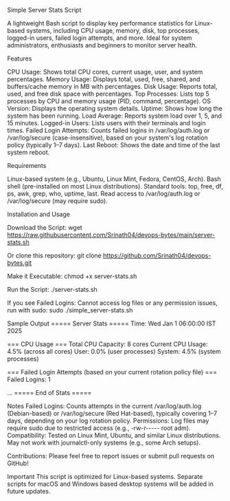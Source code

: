 Simple Server Stats Script

A lightweight Bash script to display key performance statistics for Linux-based systems, including CPU usage, memory, disk, top processes, logged-in users, failed login attempts, and more. Ideal for system administrators, enthusiasts and beginners to monitor server health.

Features

CPU Usage: Shows total CPU cores, current usage, user, and system percentages.
Memory Usage: Displays total, used, free, shared, and buffers/cache memory in MB with percentages.
Disk Usage: Reports total, used, and free disk space with percentages.
Top Processes: Lists top 5 processes by CPU and memory usage (PID, command, percentage).
OS Version: Displays the operating system details.
Uptime: Shows how long the system has been running.
Load Average: Reports system load over 1, 5, and 15 minutes.
Logged-in Users: Lists users with their terminals and login times.
Failed Login Attempts: Counts failed logins in /var/log/auth.log or /var/log/secure (case-insensitive), based on your system's log rotation policy (typically 1–7 days).
Last Reboot: Shows the date and time of the last system reboot.

Requirements

Linux-based system (e.g., Ubuntu, Linux Mint, Fedora, CentOS, Arch).
Bash shell (pre-installed on most Linux distributions).
Standard tools: top, free, df, ps, awk, grep, who, uptime, last.
Read access to /var/log/auth.log or /var/log/secure (may require sudo).

Installation and Usage

Download the Script:
wget https://raw.githubusercontent.com/Srinath04/devops-bytes/main/server-stats.sh

Or clone this repository:
git clone https://github.com/Srinath04/devops-bytes.git


Make it Executable:
chmod +x server-stats.sh


Run the Script:
./server-stats.sh


If you see Failed Logins: Cannot access log files or any permission issues, run with sudo: sudo ./simple_server-stats.sh



Sample Output
===== Server Stats =====
Time: Wed Jan 1 06:00:00 IST 2025

=== CPU Usage ===
Total CPU Capacity: 8 cores
Current CPU Usage: 4.5% (across all cores)
  User: 0.0% (user processes)
  System: 4.5% (system processes)

=== Failed Login Attempts (based on your current rotation policy file) ===
Failed Logins: 1

...
===== End of Stats =====

Notes
Failed Logins: Counts attempts in the current /var/log/auth.log (Debian-based) or /var/log/secure (Red Hat-based), typically covering 1–7 days, depending on your log rotation policy.
Permissions: Log files may require sudo due to restricted access (e.g., -rw-r----- root adm).
Compatibility: Tested on Linux Mint, Ubuntu, and similar Linux distributions. May not work with journalctl-only systems (e.g., some Arch setups).

Contributions: Please feel free to report issues or submit pull requests on GitHub!

Important
This script is optimized for Linux-based systems. 
Separate scripts for macOS and Windows based desktop systems will be added in future updates.